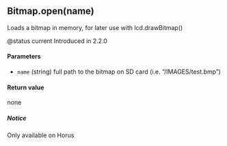 <!-- This file was generated by the script. Do not edit it, any changes will be lost! -->

## Bitmap.open(name)



Loads a bitmap in memory, for later use with lcd.drawBitmap()

@status current Introduced in 2.2.0


#### Parameters

* `name` (string) full path to the bitmap on SD card (i.e. “/IMAGES/test.bmp”)



#### Return value

none

##### Notice
Only available on Horus



